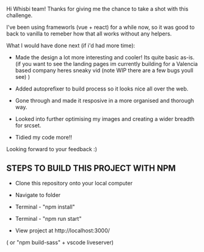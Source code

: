 
Hi Whisbi team!
Thanks for giving me the chance to take a shot with this challenge.

I've been using frameworls (vue + react) for a while now, so it was good to back to vanilla to remeber how that all works without any helpers.

What I would have done next (if i'd had more time):

- Made the design a lot more interesting and cooler! Its quite basic as-is.
  (if you want to see the landing pages im currently building for a Valencia based company heres sneaky vid (note WIP there are a few bugs youll see) )

- Added autoprefixer to build process so it looks nice all over the web.

- Gone through and made it resposive in a more organised and thorough way.

- Looked into further optimising my images and creating a wider breadth for srcset.

- Tidied my code more!!


Looking forward to your feedback :)


## STEPS TO BUILD THIS PROJECT WITH NPM

- Clone this repository onto your local computer

- Navigate to folder

- Terminal - "npm install"

- Terminal - "npm run start"

- View project at http://localhost:3000/

( or "npm build-sass" + vscode liveserver)